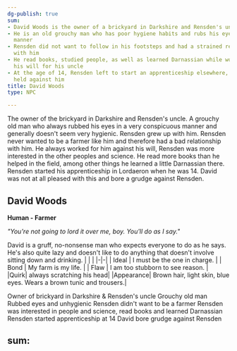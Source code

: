 ```yaml
---
dg-publish: true
sum:
- David Woods is the owner of a brickyard in Darkshire and Rensden's uncle
- He is an old grouchy man who has poor hygiene habits and rubs his eyes in a conspicuous
  manner
- Rensden did not want to follow in his footsteps and had a strained relationship
  with him
- He read books, studied people, as well as learned Darnassian while working against
  his will for his uncle
- At the age of 14, Rensden left to start an apprenticeship elsewhere, which David
  held against him
title: David Woods
type: NPC

---
```






The owner of the brickyard in Darkshire and Rensden's uncle. A grouchy old man who always rubbed his eyes in a very conspicuous manner and generally doesn't seem very hygienic. Rensden grew up with him. Rensden never wanted to be a farmer like him and therefore had a bad relationship with him. He always worked for him against his will, Rensden was more interested in the other peoples and science. He read more books than he helped in the field, among other things he learned a little Darnassian there. Rensden started his apprenticeship in Lordaeron when he was 14. David was not at all pleased with this and bore a grudge against Rensden.


## David Woods

**Human - Farmer**

_"You're not going to lord it over me, boy. You'll do as I say."_

David is a gruff, no-nonsense man who expects everyone to do as he says. He's also quite lazy and doesn't like to do anything that doesn't involve sitting down and drinking.
| | |
|-|-|
| Ideal | I must be the one in charge. |
| Bond | My farm is my life. |
| Flaw | I am too stubborn to see reason. |
|Quirk| always scratching his head|
|Appearance| Brown hair, light skin, blue eyes. Wears a brown tunic and trousers.|


 Owner of brickyard in Darkshire & Rensden's uncle 
Grouchy old man 
Rubbed eyes and unhygienic 
Rensden didn't want to be a farmer
Rensden was interested in people and science, read books and learned Darnassian 
Rensden started apprenticeship at 14 
David bore grudge against Rensden

sum:
  -